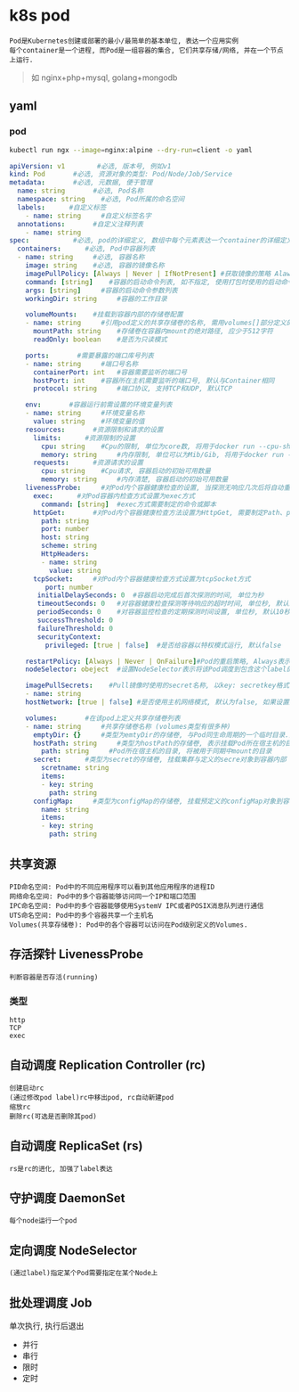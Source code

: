 # k8s pod

    Pod是Kubernetes创建或部署的最小/最简单的基本单位, 表达一个应用实例
    每个container是一个进程, 而Pod是一组容器的集合, 它们共享存储/网络, 并在一个节点上运行.

> 如 nginx+php+mysql, golang+mongodb

## yaml

### pod

```sh
kubectl run ngx --image=nginx:alpine --dry-run=client -o yaml
```

```yaml
apiVersion: v1        #必选, 版本号, 例如v1
kind: Pod       #必选, 资源对象的类型: Pod/Node/Job/Service
metadata:       #必选, 元数据, 便于管理
  name: string       #必选, Pod名称
  namespace: string    #必选, Pod所属的命名空间
  labels:      #自定义标签
    - name: string     #自定义标签名字
  annotations:       #自定义注释列表
    - name: string
spec:           #必选, pod的详细定义, 数组中每个元素表达一个container的详细定义, 声明我们期望的最终状态
  containers:      #必选, Pod中容器列表
  - name: string     #必选, 容器名称
    image: string    #必选, 容器的镜像名称
    imagePullPolicy: [Always | Never | IfNotPresent] #获取镜像的策略 Alawys表示下载镜像 IfnotPresent表示优先使用本地镜像, 否则下载镜像, Nerver表示仅使用本地镜像
    command: [string]    #容器的启动命令列表, 如不指定, 使用打包时使用的启动命令
    args: [string]     #容器的启动命令参数列表
    workingDir: string     #容器的工作目录

    volumeMounts:    #挂载到容器内部的存储卷配置
    - name: string     #引用pod定义的共享存储卷的名称, 需用volumes[]部分定义的的卷名
      mountPath: string    #存储卷在容器内mount的绝对路径, 应少于512字符
      readOnly: boolean    #是否为只读模式

    ports:       #需要暴露的端口库号列表
    - name: string     #端口号名称
      containerPort: int   #容器需要监听的端口号
      hostPort: int    #容器所在主机需要监听的端口号, 默认与Container相同
      protocol: string     #端口协议, 支持TCP和UDP, 默认TCP

    env:       #容器运行前需设置的环境变量列表
    - name: string     #环境变量名称
      value: string    #环境变量的值
    resources:       #资源限制和请求的设置
      limits:      #资源限制的设置
        cpu: string    #Cpu的限制, 单位为core数, 将用于docker run --cpu-shares参数
        memory: string     #内存限制, 单位可以为Mib/Gib, 将用于docker run --memory参数
      requests:      #资源请求的设置
        cpu: string    #Cpu请求, 容器启动的初始可用数量
        memory: string     #内存清楚, 容器启动的初始可用数量
    livenessProbe:     #对Pod内个容器健康检查的设置, 当探测无响应几次后将自动重启该容器, 检查方法有exec、httpGet和tcpSocket, 对一个容器只需设置其中一种方法即可
      exec:      #对Pod容器内检查方式设置为exec方式
        command: [string]  #exec方式需要制定的命令或脚本
      httpGet:       #对Pod内个容器健康检查方法设置为HttpGet, 需要制定Path、port
        path: string
        port: number
        host: string
        scheme: string
        HttpHeaders:
        - name: string
          value: string
      tcpSocket:     #对Pod内个容器健康检查方式设置为tcpSocket方式
         port: number
       initialDelaySeconds: 0  #容器启动完成后首次探测的时间, 单位为秒
       timeoutSeconds: 0   #对容器健康检查探测等待响应的超时时间, 单位秒, 默认1秒
       periodSeconds: 0    #对容器监控检查的定期探测时间设置, 单位秒, 默认10秒一次
       successThreshold: 0
       failureThreshold: 0
       securityContext:
         privileged: [true | false]  #是否给容器以特权模式运行, 默认false

    restartPolicy: [Always | Never | OnFailure]#Pod的重启策略, Always表示一旦不管以何种方式终止运行, kubelet都将重启, OnFailure表示只有Pod以非0退出码退出才重启, Nerver表示不再重启该Pod
    nodeSelector: obeject  #设置NodeSelector表示将该Pod调度到包含这个label的node上, 以key: value的格式指定

    imagePullSecrets:    #Pull镜像时使用的secret名称, 以key: secretkey格式指定
    - name: string
    hostNetwork: [true | false] #是否使用主机网络模式, 默认为false, 如果设置为true, 表示使用宿主机网络

    volumes:       #在该pod上定义共享存储卷列表
    - name: string     #共享存储卷名称 (volumes类型有很多种)
      emptyDir: {}     #类型为emtyDir的存储卷, 与Pod同生命周期的一个临时目录.为空值
      hostPath: string     #类型为hostPath的存储卷, 表示挂载Pod所在宿主机的目录
        path: string     #Pod所在宿主机的目录, 将被用于同期中mount的目录
      secret:      #类型为secret的存储卷, 挂载集群与定义的secre对象到容器内部
        scretname: string  
        items:
        - key: string
          path: string
      configMap:     #类型为configMap的存储卷, 挂载预定义的configMap对象到容器内部
        name: string
        items:
        - key: string
          path: string
```

## 共享资源  

    PID命名空间: Pod中的不同应用程序可以看到其他应用程序的进程ID
    网络命名空间: Pod中的多个容器能够访问同一个IP和端口范围
    IPC命名空间: Pod中的多个容器能够使用SystemV IPC或者POSIX消息队列进行通信
    UTS命名空间: Pod中的多个容器共享一个主机名
    Volumes(共享存储卷): Pod中的各个容器可以访问在Pod级别定义的Volumes.  

## 存活探针 LivenessProbe

    判断容器是否存活(running)

### 类型

    http  
    TCP  
    exec  

## 自动调度 Replication Controller (rc)

    创建启动rc
    (通过修改pod label)rc中移出pod, rc自动新建pod
    缩放rc
    删除rc(可选是否删除其pod)

## 自动调度 ReplicaSet (rs)

    rs是rc的进化, 加强了label表达

## 守护调度 DaemonSet

    每个node运行一个pod

## 定向调度 NodeSelector

    (通过label)指定某个Pod需要指定在某个Node上

## 批处理调度 Job

单次执行, 执行后退出

- 并行
- 串行
- 限时  
- 定时  

